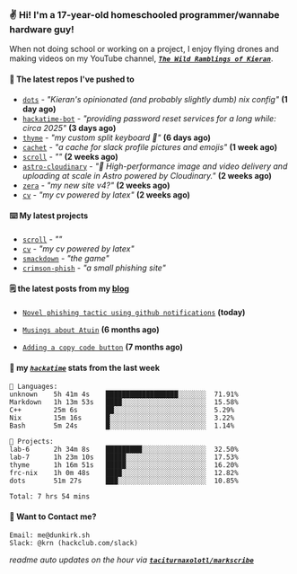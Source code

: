 ### ✌️ Hi! I'm a 17-year-old homeschooled programmer/wannabe hardware guy!

When not doing school or working on a project, I enjoy flying drones and making videos on my YouTube channel, [**_`The Wild Ramblings of Kieran`_**](https://youtube.com/@kieran.rambles).

#### 👷 The latest repos I've pushed to

- [`dots`](https://github.com/taciturnaxolotl/dots) - _"Kieran's opinionated (and probably slightly dumb) nix config"_ **(1 day ago)**
- [`hackatime-bot`](https://github.com/taciturnaxolotl/hackatime-bot) - _"providing password reset services for a long while: circa 2025"_ **(3 days ago)**
- [`thyme`](https://github.com/taciturnaxolotl/thyme) - _"my custom split keyboard 🫶"_ **(6 days ago)**
- [`cachet`](https://github.com/taciturnaxolotl/cachet) - _"a cache for slack profile pictures and emojis"_ **(1 week ago)**
- [`scroll`](https://github.com/taciturnaxolotl/scroll) - _""_ **(2 weeks ago)**
- [`astro-cloudinary`](https://github.com/cloudinary-community/astro-cloudinary) - _"🚀 High-performance image and video delivery and uploading at scale in Astro powered by Cloudinary."_ **(2 weeks ago)**
- [`zera`](https://github.com/taciturnaxolotl/zera) - _"my new site v4?"_ **(2 weeks ago)**
- [`cv`](https://github.com/taciturnaxolotl/cv) - _"my cv powered by latex"_ **(2 weeks ago)**

#### ⌨️ My latest projects

- [`scroll`](https://github.com/taciturnaxolotl/scroll) - _""_
- [`cv`](https://github.com/taciturnaxolotl/cv) - _"my cv powered by latex"_
- [`smackdown`](https://github.com/taciturnaxolotl/smackdown) - _"the game"_
- [`crimson-phish`](https://github.com/taciturnaxolotl/crimson-phish) - _"a small phishing site"_

#### 🗒️ the latest posts from my [blog](https://dunkirk.sh)

- [`Novel phishing tactic using github notifications`](https://dunkirk.sh/blog/github-phishing/) **(today)**

- [`Musings about Atuin`](https://dunkirk.sh/blog/atuin/) **(6 months ago)**

- [`Adding a copy code button`](https://dunkirk.sh/blog/adding-a-copy-button/) **(7 months ago)**



#### 📡 my [_`hackatime`_](https://waka.hackclub.com) stats from the last week

```text
💾 Languages:
unknown    5h 41m 4s    ██████████████████░░░░░░░  71.91%
Markdown   1h 13m 53s   ████░░░░░░░░░░░░░░░░░░░░░  15.58%
C++        25m 6s       ██░░░░░░░░░░░░░░░░░░░░░░░  5.29%
Nix        15m 16s      █░░░░░░░░░░░░░░░░░░░░░░░░  3.22%
Bash       5m 24s       █░░░░░░░░░░░░░░░░░░░░░░░░  1.14%

💼 Projects:
lab-6      2h 34m 8s    █████████░░░░░░░░░░░░░░░░  32.50%
lab-7      1h 23m 10s   █████░░░░░░░░░░░░░░░░░░░░  17.53%
thyme      1h 16m 51s   █████░░░░░░░░░░░░░░░░░░░░  16.20%
frc-nix    1h 0m 48s    ████░░░░░░░░░░░░░░░░░░░░░  12.82%
dots       51m 27s      ███░░░░░░░░░░░░░░░░░░░░░░  10.85%

Total: 7 hrs 54 mins
```

#### 📮 Want to Contact me?

```text
Email: me@dunkirk.sh
Slack: @krn (hackclub.com/slack)
```

_readme auto updates on the hour via [**`taciturnaxolotl/markscribe`**](https://github.com/taciturnaxolotl/markscribe)_
